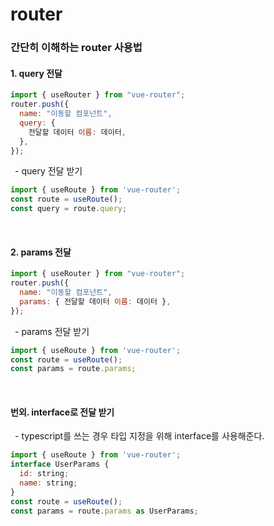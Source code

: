 # router

### 간단히 이해하는 router 사용법
#### 1. query 전달

```javascript
import { useRouter } from "vue-router";
router.push({
  name: "이동할 컴포넌트",
  query: {
    전달할 데이터 이름: 데이터,
  },
});
```

&ensp;- query 전달 받기
```javascript
import { useRoute } from 'vue-router';
const route = useRoute();
const query = route.query;
```

<br>

#### 2. params 전달

```javascript
import { useRouter } from "vue-router";
router.push({
  name: "이동할 컴포넌트",
  params: { 전달할 데이터 이름: 데이터 },
});
```

&ensp;- params 전달 받기

```javascript
import { useRoute } from 'vue-router';
const route = useRoute();
const params = route.params;
```

<br>

#### 번외. interface로 전달 받기
&ensp;- typescript를 쓰는 경우 타입 지정을 위해 interface를 사용해준다.

```javascript
import { useRoute } from 'vue-router';
interface UserParams {
  id: string;
  name: string;
}
const route = useRoute();
const params = route.params as UserParams;
```
